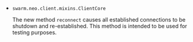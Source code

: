 * `swarm.neo.client.mixins.ClientCore`

  The new method `reconnect` causes all established connections to be shutdown
  and re-established. This method is intended to be used for testing purposes.

